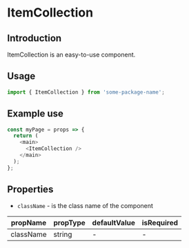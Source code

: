 # ItemCollection

<!-- STORY -->

## Introduction

ItemCollection is an easy-to-use component.

## Usage

```javascript
import { ItemCollection } from 'some-package-name';
```

## Example use

```javascript
const myPage = props => {
  return (
    <main>
      <ItemCollection />
    </main>
  );
};
```

## Properties

- `className` - is the class name of the component

| propName  | propType | defaultValue | isRequired |
| --------- | -------- | ------------ | ---------- |
| className | string   | -            | -          |
